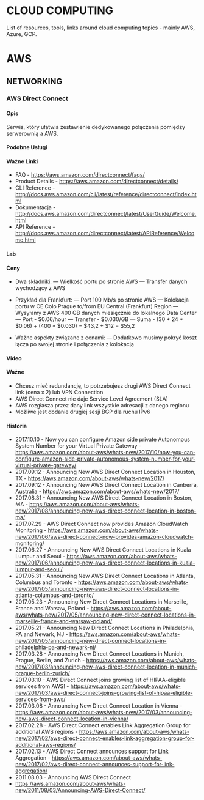 # CLOUD COMPUTING

List of resources, tools, links around cloud computing topics - mainly AWS, Azure, GCP.

# AWS
## NETWORKING
### AWS Direct Connect

#### Opis

Serwis, który ułatwia zestawienie dedykowanego połączenia pomiędzy serwerownią a AWS. 

#### Podobne Usługi

#### Ważne Linki

- FAQ - https://aws.amazon.com/directconnect/faqs/
- Product Details - https://aws.amazon.com/directconnect/details/
- CLI Reference - http://docs.aws.amazon.com/cli/latest/reference/directconnect/index.html
- Dokumentacja - http://docs.aws.amazon.com/directconnect/latest/UserGuide/Welcome.html
- API Reference - http://docs.aws.amazon.com/directconnect/latest/APIReference/Welcome.html

#### Lab
#### Ceny

- Dwa składniki:
— Wielkość portu po stronie AWS
— Transfer danych wychodzący z AWS

-  Przykład dla Frankfurt:
— Port 100 Mb/s po stronie AWS
— Kolokacja portu w CE Colo Prague to/from EU Central (Frankfurt) Region
— Wysyłamy z AWS 400 GB danych miesięcznie do lokalnego Data Center
— Port - $0.06/hour
— Transfer - $0.030/GB
— Suma - (30 * 24 * $0.06) + (400 * $0.030) = $43,2 + $12 = $55,2

- Ważne aspekty związane z cenami:
— Dodatkowo musimy pokryć koszt łącza po swojej stronie i połączenia z kolokacją


#### Video
#### Ważne

- Chcesz mieć redundancję, to potrzebujesz drugi AWS Direct Connect link (cena x 2) lub VPN Connection
- AWS Direct Connect nie daje Service Level Agreement (SLA)
- AWS rozgłasza przez dany link wszystkie adresacji z danego regionu
- Możliwe jest dodanie drugiej sesji BGP dla ruchu IPv6


#### Historia

- 2017.10.10 - Now you can configure Amazon side private Autonomous System Number for your Virtual Private Gateway - https://aws.amazon.com/about-aws/whats-new/2017/10/now-you-can-configure-amazon-side-private-autonomous-system-number-for-your-virtual-private-gateway/
- 2017.09.12 - Announcing New AWS Direct Connect Location in Houston, TX - https://aws.amazon.com/about-aws/whats-new/2017/
- 2017.09.12 - Announcing New AWS Direct Connect Location in Canberra, Australia - https://aws.amazon.com/about-aws/whats-new/2017/
- 2017.08.31 - Announcing New AWS Direct Connect Location in Boston, MA - https://aws.amazon.com/about-aws/whats-new/2017/08/announcing-new-aws-direct-connect-location-in-boston-ma/
- 2017.07.29 - AWS Direct Connect now provides Amazon CloudWatch Monitoring - https://aws.amazon.com/about-aws/whats-new/2017/06/aws-direct-connect-now-provides-amazon-cloudwatch-monitoring/
- 2017.06.27 - Announcing New AWS Direct Connect Locations in Kuala Lumpur and Seoul - https://aws.amazon.com/about-aws/whats-new/2017/06/announcing-new-aws-direct-connect-locations-in-kuala-lumpur-and-seoul/
- 2017.05.31 - Announcing New AWS Direct Connect Locations in Atlanta, Columbus and Toronto - https://aws.amazon.com/about-aws/whats-new/2017/05/announcing-new-aws-direct-connect-locations-in-atlanta-columbus-and-toronto/
- 2017.05.23 - Announcing New Direct Connect Locations in Marseille, France and Warsaw, Poland - https://aws.amazon.com/about-aws/whats-new/2017/05/announcing-new-direct-connect-locations-in-marseille-france-and-warsaw-poland/
- 2017.05.21 - Announcing New Direct Connect Locations in Philadelphia, PA and Newark, NJ - https://aws.amazon.com/about-aws/whats-new/2017/05/announcing-new-direct-connect-locations-in-philadelphia-pa-and-newark-nj/
- 2017.03.28 - Announcing New Direct Connect Locations in Munich, Prague, Berlin, and Zurich - https://aws.amazon.com/about-aws/whats-new/2017/03/announcing-new-aws-direct-connect-location-in-munich-prague-berlin-zurich/
- 2017.03.10 - AWS Direct Connect joins growing list of HIPAA-eligible services from AWS! - https://aws.amazon.com/about-aws/whats-new/2017/03/aws-direct-connect-joins-growing-list-of-hipaa-eligible-services-from-aws/
- 2017.03.08 - Announcing New Direct Connect Location in Vienna - https://aws.amazon.com/about-aws/whats-new/2017/03/announcing-new-aws-direct-connect-location-in-vienna/
- 2017.02.28 - AWS Direct Connect enables Link Aggregation Group for additional AWS regions - https://aws.amazon.com/about-aws/whats-new/2017/02/aws-direct-connect-enables-link-aggregation-group-for-additional-aws-regions/
- 2017.02.13 - AWS Direct Connect announces support for Link Aggregation - https://aws.amazon.com/about-aws/whats-new/2017/02/aws-direct-connect-announces-support-for-link-aggregation/
- 2011.08.03 - Announcing AWS Direct Connect
 - https://aws.amazon.com/about-aws/whats-new/2011/08/03/Announcing-AWS-Direct-Connect/
